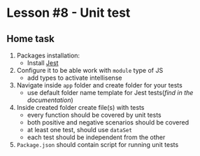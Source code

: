 # Lesson #8 - Unit test

## Home task

1. Packages installation:
    * Install [Jest](https://jestjs.io/)
2. Configure it to be able work with `module` type of JS
    * add types to activate intellisense
3. Navigate inside `app` folder and create folder for your tests
    * use default folder name template for Jest tests(*find in the documentation*)
4. Inside created folder create file(s) with tests
    * every function should be covered by unit tests
    * both positive and negative scenarios should be covered
    * at least one test, should use `dataSet`
    * each test should be independent from the other
5. `Package.json` should contain script for running unit tests
